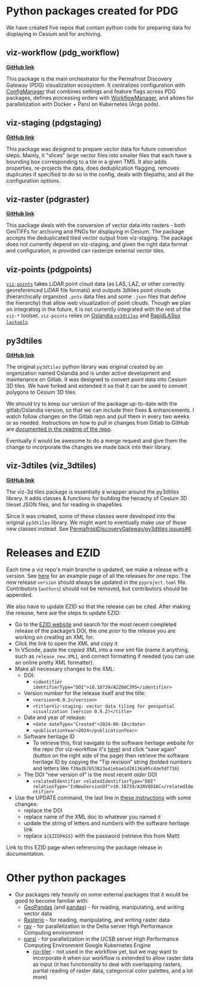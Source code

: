 # Python packages created for PDG
We have created five repos that contain python code for preparing data for displaying in Cesium and for archiving.

## viz-workflow (pdg_workflow)
[**GitHub link**](https://github.com/PermafrostDiscoveryGateway/viz-workflow)

This package is the main orchestrator for the Permafrost Discovery Gateway (PDG) visualization ecosystem. It centralizes configuration with [ConfigManager](https://github.com/PermafrostDiscoveryGateway/viz-workflow/blob/main/pdgworkflow/ConfigManager.py) that combines settings and feature flags across PDG packages, defines processing orders with [WorkflowManager](https://github.com/PermafrostDiscoveryGateway/viz-workflow/blob/main/pdgworkflow/WorkflowManager.py), and allows for parallelization with Docker + Parsl on Kubernetes (Argo pods).

## viz-staging (pdgstaging)
[**GitHub link**](https://github.com/PermafrostDiscoveryGateway/viz-staging)

This package was designed to prepare vector data for future converstion steps. Mainly, it "slices" large vector files into smaller files that each have a bounding box corresponding to a tile in a given TMS. It also adds properties, re-projects the data, does deduplication flagging, removes duplicates if specified to do so in the config, deals with filepaths, and all the configuration options.

## viz-raster (pdgraster)
[**GitHub link**](https://github.com/PermafrostDiscoveryGateway/viz-raster)

This package deals with the conversion of vector data into rasters - both GeoTIFFs for archiving and PNGs for displaying in Cesium. The package accepts the deduplicated tiled vector output from viz-staging. The package does not currently depend on viz-staging, and given the right data format and configuration, is provided can rasterize external vector tiles.


## viz-points (pdgpoints)

[`viz-points`](https://github.com/PermafrostDiscoveryGateway/viz-points) takes LiDAR point cloud data (as LAS, LAZ, or other correctly georeferenced LiDAR file formats) and outputs 3dtiles point clouds (hierarchically organized `.pnts` data files and some `.json` files that define the hierarchy) that allow web visualization of point clouds. Though we plan on integrating in the future, it is not currently integrated with the rest of the `viz-*` toolset. `viz-points` relies on [Oslandia `py3dtiles`](https://gitlab.com/py3dtiles/py3dtiles) and [RapidLASso `lastools`](https://github.com/LAStools/LAStools).

## py3dtiles
[**GitHub link**](https://github.com/PermafrostDiscoveryGateway/py3dtiles)

The original `py3dtiles` python library was original created by an organization named Oslandia and is under active development and maintenance on Gitlab. It was designed to convert point data into Cesium 3D tiles. We have forked and extended it so that it can be used to convert polygons to Cesium 3D tiles.

We should try to keep our version of the package up-to-date with the gitlab/Oslandia version, so that we can include their fixes & enhancements. I watch follow changes on the Gitlab repo and pull them in every two weeks or as needed. Instructions on how to pull in changes from Gitlab to GitHub are [documented in the readme of the repo](https://github.com/PermafrostDiscoveryGateway/py3dtiles/blob/main/README.rst).

Eventually it would be awesome to do a merge request and give them the change to incorporate the changes we made back into their library.

## viz-3dtiles (viz_3dtiles)
[**GitHub link**](https://github.com/PermafrostDiscoveryGateway/viz-3dtiles)

The viz-3d tiles package is essentially a wrapper around the py3dtiles library. It adds classes & functions for building the heirachy of Cesium 3D tileset JSON files, and for reading in shapefiles

Since it was created, some of these classes were developed into the original `py3dtiles` library. We might want to eventually make use of those new classes instead. See [PermafrostDiscoveryGateway/py3dtiles issues#6](https://github.com/PermafrostDiscoveryGateway/py3dtiles/issues/6).

# Releases and EZID

Each time a viz repo's main branche is updated, we make a release with a version. See [here](https://github.com/PermafrostDiscoveryGateway/viz-staging/releases) for an example page of all the releases for one repo. The new release `version` should always be updated in the `pyproject.toml` file. Contributors (`authors`) should not be removed, but contributors should be appended. 

We also have to update  EZID so that the release can be cited. After making the release, here are the steps to update EZID:

- Go to the [EZID website](https://ezid.cdlib.org/search) and search for the most recent completed release of the package’s DOI, the one _prior_ to the release you are working on creating an XML for.
- Click the link to open the XML and copy it
- In VScode, paste the copied XML into a new xml file (name it anything, such as `release_new.XML`), and correct formatting if needed (you can use an online pretty XML formatter).
- Make all necessary changes to the XML:
  - DOI:
    - `<identifier identifierType="DOI">10.18739/A2Z60C395</identifier>`
  - Version number for the release itself and the title:
    - `<version>0.9.2</version>`
    - `<title>Viz-staging: vector data tiling for geospatial visualization (version 0.9.2)</title>`
  - Date and year of release:
    - `<date dateType="Created">2024-06-18</date>`
    - `<publicationYear>2024</publicationYear>`
  - Software heritage ID
    - To retrieve this, first navigate to the software heritage website for the repo (for viz-workflow it's [here](https://archive.softwareheritage.org/browse/origin/directory/?origin_url=https://github.com/PermafrostDiscoveryGateway/viz-workflow)) and click “save again” (button on the right side of the page) then retrieve the software heritage ID by copying the “Tip revision” string (bolded numbers and letters like `f39a3b7b53823e41ebae1d28136a95cdde5df716`)
  - The DOI “new version of” is the most recent _older_ DOI
    - `<relatedIdentifier relatedIdentifierType="DOI" relationType="IsNewVersionOf">10.18739/A2RV0D26C</relatedIdentifier>`
- Use the UPDATE command, the last line in [these instructions](https://gist.github.com/rushirajnenuji/cd579fc1993396aaa8863295cd4a4111) with some changes:
  - replace the DOI
  - replace name of the XML doc to whatever you named it
  - update the string of letters and numbers with the software heritage link
  - replace `${EZIDPASS}` with the password (retrieve this from Matt)

Link to this EZID page when referencing the package release in documentation.

# Other python packages
- Our packages rely heavily on some external packages that it would be good to become familiar with:
	- [GeoPandas](https://geopandas.org/en/stable/) (and [pandas](https://pandas.pydata.org/)) - for reading, manipulating, and writing vector data
	- [Rasterio](https://rasterio.readthedocs.io/en/latest/) - for reading, manipulating, and writing raster data
  - [ray](https://docs.ray.io/en/latest/ray-overview/getting-started.html) - for parallelization in the Delta server High Performance Computing environment 
  - [parsl](https://parsl.readthedocs.io/en/stable/) - for parallelization in the UCSB server High Performance Computing Environment Google Kubernetes Engine
	- [rio-tiler](https://github.com/cogeotiff/rio-tiler) - not used in the workflow yet, but we may want to incorporate it when our workflow is extended to allow raster data as input (it has functionality to deal with overlapping rasters, partial reading of raster data, categorical color palettes, and a lot more)

